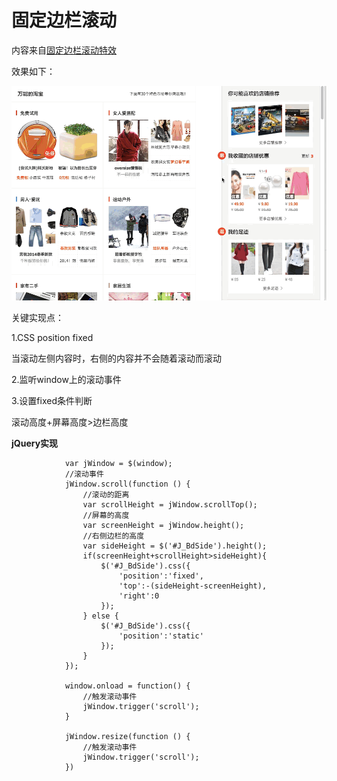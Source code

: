# 固定边栏滚动

内容来自[固定边栏滚动特效](http://www.imooc.com/learn/52)

效果如下：

![result](https://github.com/windzencoder/JavaScript/blob/master/%E5%9B%BA%E5%AE%9A%E8%BE%B9%E6%A0%8F%E6%BB%9A%E5%8A%A8%E7%89%B9%E6%95%88/images/result.gif)

关键实现点：

1.CSS position fixed

当滚动左侧内容时，右侧的内容并不会随着滚动而滚动

2.监听window上的滚动事件

3.设置fixed条件判断

滚动高度+屏幕高度>边栏高度

**jQuery实现**

```
			var jWindow = $(window);
			//滚动事件
			jWindow.scroll(function () {
				//滚动的距离
				var scrollHeight = jWindow.scrollTop();
				//屏幕的高度
				var screenHeight = jWindow.height();
				//右侧边栏的高度
				var sideHeight = $('#J_BdSide').height();
				if(screenHeight+scrollHeight>sideHeight){
					$('#J_BdSide').css({
						'position':'fixed',
						'top':-(sideHeight-screenHeight),
						'right':0
					});
				} else {
					$('#J_BdSide').css({
						'position':'static'
					});
				}
			});

			window.onload = function() {
				//触发滚动事件
				jWindow.trigger('scroll');
			}

			jWindow.resize(function () {
				//触发滚动事件
				jWindow.trigger('scroll');
			})
```

